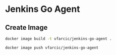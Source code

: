 # Jenkins Go Agent

## Create Image

```bash
docker image build -t vfarcic/jenkins-go-agent .

docker image push vfarcic/jenkins-go-agent
```

